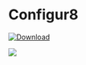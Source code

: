Configur8
=========

[ ![Download](https://api.bintray.com/packages/daviddenton/maven/configur8/images/download.svg) ](https://bintray.com/daviddenton/maven/configur8/_latestVersion)

<a href='https://bintray.com/daviddenton/maven/configur8/view?source=watch' alt='Get automatic notifications about new "configur8" versions'><img src='https://www.bintray.com/docs/images/bintray_badge_color.png'></a>